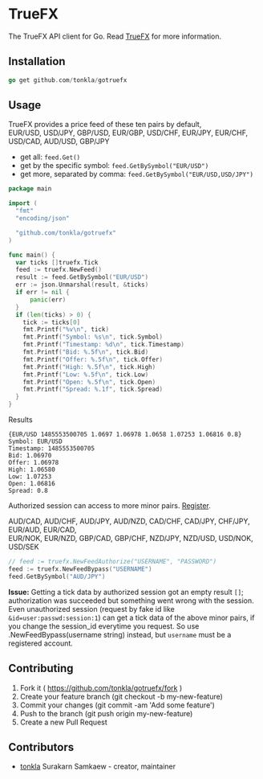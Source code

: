 # TrueFX

The TrueFX API client for Go. Read [TrueFX](https://www.truefx.com/) for more information.

## Installation

```go
go get github.com/tonkla/gotruefx
```

## Usage

TrueFX provides a price feed of these ten pairs by default,  
EUR/USD, USD/JPY, GBP/USD, EUR/GBP, USD/CHF, EUR/JPY, EUR/CHF, USD/CAD, AUD/USD, GBP/JPY

* get all: ```feed.Get()```
* get by the specific symbol: ```feed.GetBySymbol("EUR/USD")```
* get more, separated by comma: ```feed.GetBySymbol("EUR/USD,USD/JPY")```

```go
package main

import (
  "fmt"
  "encoding/json"

  "github.com/tonkla/gotruefx"
)

func main() {
  var ticks []truefx.Tick
  feed := truefx.NewFeed()
  result := feed.GetBySymbol("EUR/USD")
  err := json.Unmarshal(result, &ticks)
  if err != nil {
      panic(err)
  }
  if (len(ticks) > 0) {
    tick := ticks[0]
    fmt.Printf("%v\n", tick)
    fmt.Printf("Symbol: %s\n", tick.Symbol)
    fmt.Printf("Timestamp: %d\n", tick.Timestamp)
    fmt.Printf("Bid: %.5f\n", tick.Bid)
    fmt.Printf("Offer: %.5f\n", tick.Offer)
    fmt.Printf("High: %.5f\n", tick.High)
    fmt.Printf("Low: %.5f\n", tick.Low)
    fmt.Printf("Open: %.5f\n", tick.Open)
    fmt.Printf("Spread: %.1f", tick.Spread)
  }
}
```

Results

```
{EUR/USD 1485553500705 1.0697 1.06978 1.0658 1.07253 1.06816 0.8}
Symbol: EUR/USD
Timestamp: 1485553500705
Bid: 1.06970
Offer: 1.06978
High: 1.06580
Low: 1.07253
Open: 1.06816
Spread: 0.8
```

Authorized session can access to more minor pairs. [Register](https://www.truefx.com).

AUD/CAD, AUD/CHF, AUD/JPY, AUD/NZD, CAD/CHF, CAD/JPY, CHF/JPY, EUR/AUD, EUR/CAD,  
EUR/NOK, EUR/NZD, GBP/CAD, GBP/CHF, NZD/JPY, NZD/USD, USD/NOK, USD/SEK

```go
// feed := truefx.NewFeedAuthorize("USERNAME", "PASSWORD")
feed := truefx.NewFeedBypass("USERNAME")
feed.GetBySymbol("AUD/JPY")
```

**Issue:** Getting a tick data by authorized session got an empty result `[]`; authorization was succeeded but something went wrong with the session. Even unauthorized session (request by fake id like ```&id=user:passwd:session:1```) can get a tick data of the above minor pairs, if you change the session_id everytime you request. So use .NewFeedBypass(username string) instead, but `username` must be a registered account.

## Contributing

1. Fork it ( https://github.com/tonkla/gotruefx/fork )
2. Create your feature branch (git checkout -b my-new-feature)
3. Commit your changes (git commit -am 'Add some feature')
4. Push to the branch (git push origin my-new-feature)
5. Create a new Pull Request

## Contributors

- [tonkla](https://github.com/tonkla) Surakarn Samkaew - creator, maintainer
